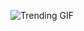 
<!-- GIF_SECTION -->
![Trending GIF](https://media2.giphy.com/media/v1.Y2lkPThiYjIxNzcyNzR5Zm8zNXE4d2t6emt0eWNhaXB3bGl2NWgzM2JlaWxxODFiMmlsbyZlcD12MV9naWZzX3NlYXJjaCZjdD1n/scZPhLqaVOM1qG4lT9/giphy.gif)
<!-- END_GIF_SECTION -->
